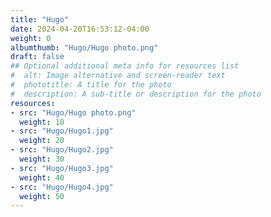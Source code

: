 ```yaml
---
title: "Hugo"
date: 2024-04-20T16:53:12-04:00
weight: 0
albumthumb: "Hugo/Hugo photo.png"
draft: false
## Optional additional meta info for resources list
#  alt: Image alternative and screen-reader text
#  phototitle: A title for the photo
#  description: A sub-title or description for the photo
resources:
- src: "Hugo/Hugo photo.png"
  weight: 10
- src: "Hugo/Hugo1.jpg"
  weight: 20
- src: "Hugo/Hugo2.jpg"
  weight: 30
- src: "Hugo/Hugo3.jpg"
  weight: 40
- src: "Hugo/Hugo4.jpg"
  weight: 50
---
```

